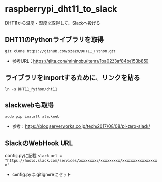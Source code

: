 # raspberrypi_dht11_to_slack
DHT11から温度・湿度を取得して、Slackへ投げる

## DHT11のPythonライブラリを取得
`git clone https://github.com/szazo/DHT11_Python.git`
* 参考URL：https://qiita.com/mininobu/items/1ba0223af84be153b850

## ライブラリをimportするために、リンクを貼る
`ln -s DHT11_Python/dht11`

## slackwebも取得
`sudo pip install slackweb`
* 参考：https://blog.serverworks.co.jp/tech/2017/08/08/pi-zero-slack/

## SlackのWebHook URL
config.pyに記載
`slack_url = "https://hooks.slack.com/services/xxxxxxxxx/xxxxxxxxx/xxxxxxxxxxxxxxxxx"`
* config.pyは.gitignoreにセット

